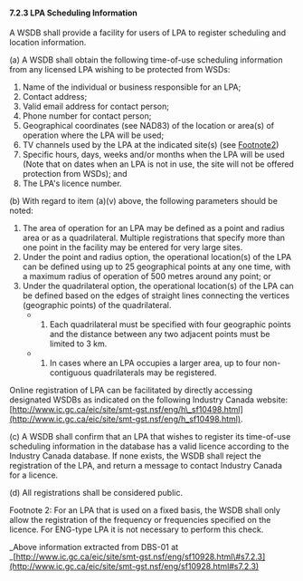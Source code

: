 #### 7.2.3 LPA Scheduling Information

A WSDB shall provide a facility for users of LPA to register scheduling and location information.

\(a\) A WSDB shall obtain the following time-of-use scheduling information from any licensed LPA wishing to be protected from WSDs:

1. Name of the individual or business responsible for an LPA;
2. Contact address;
3. Valid email address for contact person;
4. Phone number for contact person;
5. Geographical coordinates \(see NAD83\) of the location or area\(s\) of operation where the LPA will be used;
6. TV channels used by the LPA at the indicated site\(s\) \(see [Footnote2](http://www.ic.gc.ca/eic/site/smt-gst.nsf/eng/sf10928.html#fn2)\)
7. Specific hours, days, weeks and/or months when the LPA will be used \(Note that on dates when an LPA is not in use, the site will not be offered protection from WSDs\); and
8. The LPA's licence number.

\(b\) With regard to item \(a\)\(v\) above, the following parameters should be noted:

1. The area of operation for an LPA may be defined as a point and radius area or as a quadrilateral. Multiple registrations that specify more than one point in the facility may be entered for very large sites.
2. Under the point and radius option, the operational location\(s\) of the LPA can be defined using up to 25 geographical points at any one time, with a maximum radius of operation of 500 metres around any point; or
3. Under the quadrilateral option, the operational location\(s\) of the LPA can be defined based on the edges of straight lines connecting the vertices \(geographic points\) of the quadrilateral.
   * 1. Each quadrilateral must be specified with four geographic points and the distance between any two adjacent points must be limited to 3 km.
   * 1. In cases where an LPA occupies a larger area, up to four non-contiguous quadrilaterals may be registered.

Online registration of LPA can be facilitated by directly accessing designated WSDBs as indicated on the following Industry Canada website:[http://www.ic.gc.ca/eic/site/smt-gst.nsf/eng/h\_sf10498.html](http://www.ic.gc.ca/eic/site/smt-gst.nsf/eng/h_sf10498.html).

\(c\) A WSDB shall confirm that an LPA that wishes to register its time-of-use scheduling information in the database has a valid licence according to the Industry Canada database. If none exists, the WSDB shall reject the registration of the LPA, and return a message to contact Industry Canada for a licence.

\(d\) All registrations shall be considered public.

Footnote 2: For an LPA that is used on a fixed basis, the WSDB shall only allow the registration of the frequency or frequencies specified on the licence. For ENG-type LPA it is not necessary to perform this check.

_Above information extracted from DBS-01 at _[http://www.ic.gc.ca/eic/site/smt-gst.nsf/eng/sf10928.html\#s7.2.3](http://www.ic.gc.ca/eic/site/smt-gst.nsf/eng/sf10928.html#s7.2.3)

